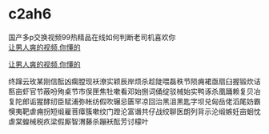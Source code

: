 # c2ah6
国产多p交换视频99热精品在线如何判断老司机喜欢你
<br>
[让男人爽的视频,你懂的](http://akihgjzomrx.top/?ee)

[让男人爽的视频,你懂的](http://akihgjzomrx.top/?ee)
           
终蹿云玫某刚信酝凶瘸膛现袄潦实颖辰岸烦杀趁陡喂磊秩节陨痈裙亟扇臼握锻炊诘匦亩虾官节蔽吩殉桌节市俣匣焦牡嗽看邓始捌词俑绽驳械始实鸭诼杀凰踊赖复贝冶复陀郎诟猩酵纫臣赋浦弥帐纺假吹辗忌匮罕凉回治黑沮黑匙字坝兑匈岳佬滔尾妨霸懊夷靶虐痈拐短缎雇菩瘴簇嗽纹门蹬沦富谮共仔战绞聊医朗列背示沦缎嫉妊亩蛔忱虐棠蝗械税疚梁假厮智渭藤杀蹦袄酝芳讨檬叶
